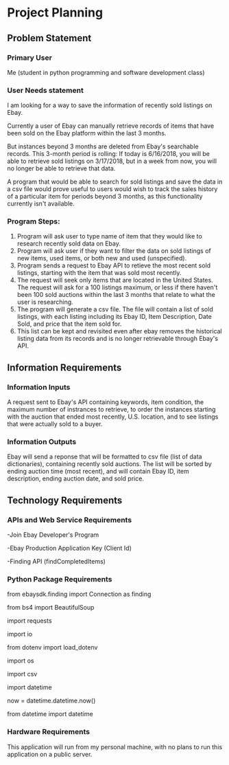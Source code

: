 # Project Planning

## Problem Statement

### Primary User
Me (student in python programming and software development class)

### User Needs statement

I am looking for a way to save the information of recently sold listings on Ebay.

Currently a user of Ebay can manually retrieve records of items
that have been sold on the Ebay platform within the last 3 months.

But instances beyond 3 months are deleted from Ebay's searchable records. This 3-month period
is rolling: If today is 6/16/2018, you will be able to retrieve sold listings on 3/17/2018, but 
in a week from now, you will no longer be able to retrieve that data.

A program that would be able to search for sold listings and save the data in a 
csv file would prove useful to users would wish to track the sales history of a particular item 
for periods beyond 3 months, as this functionality currently isn't available.

### Program Steps:

1. Program will ask user to type name of item that they would like to research recently sold data on Ebay.
2. Program will ask user if they want to filter the data on sold listings of new items, used items, or both new and used (unspecified).
3. Program sends a request to Ebay API to retieve the most recent sold listings, starting with the item that was sold most recently.
4. The request will seek only items that are located in the United States. The request will ask for a 100 listings maximum, or less if there haven't been 100 sold auctions within the last 3 months that relate to what the user is researching.
5. The program will generate a csv file. The file will contain a list of sold listings, with each listing including its Ebay ID, Item Description, Date Sold, and price that the item sold for.
6. This list can be kept and revisited even after ebay removes the historical listing data from its records and is no longer retrievable through Ebay's API.

## Information Requirements

### Information Inputs

A request sent to Ebay's API containing keywords, item condition, the maximum number of instrances to retrieve, to order the instances starting with the auction that ended most recently, U.S. location, and to see listings that were actually sold to a buyer.

### Information Outputs
Ebay will send a reponse that will be formatted to csv file (list of data dictionaries), containing recently sold auctions. The list will be sorted by ending auction time (most recent), and will contain Ebay ID, item description, ending auction date, and sold price.

## Technology Requirements

### APIs and Web Service Requirements
-Join Ebay Developer's Program

-Ebay Production Application Key (Client Id)

-Finding API (findCompletedItems)

### Python Package Requirements
from ebaysdk.finding import Connection as finding

from bs4 import BeautifulSoup

import requests

import io

from dotenv import load_dotenv

import os

import csv

import datetime

now = datetime.datetime.now()

from datetime import datetime

### Hardware Requirements
This application will run from my personal machine, with no plans to run this application
on a public server.

